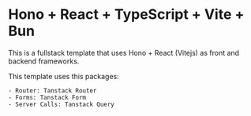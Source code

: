 # Hono + React + TypeScript + Vite + Bun

This is a fullstack template that uses Hono + React (Vitejs) as front and backend frameworks.

This template uses this packages:

    - Router: Tanstack Router
    - Forms: Tanstack Form
    - Server Calls: Tanstack Query

